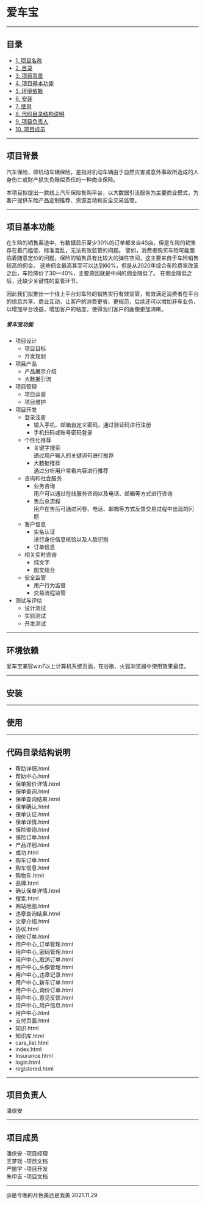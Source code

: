 # <span id="jump">爱车宝</span>

___

## <span id="jump2">目录</span>  
+ [1. 项目名称 ](#jump)
+ [2. 目录](#jump2) 
+ [3. 项目背景](#jump3)
+ [4. 项目基本功能](#jump4)
+ [5. 环境依赖](#jump5)
+ [6. 安装](#jump6)
+ [7. 使用](#jump7)
+ [8. 代码目录结构说明](#jump8)
+ [9. 项目负责人](#jump9)
+ [10. 项目成员](#jump10)

___

## <span id="jump3">项目背景</span>

汽车保险，即机动车辆保险，是指对机动车辆由于自然灾害或意外事故所造成的人身伤亡或财产损失负赔偿责任的一种商业保险。

本项目拟提出一款线上汽车保险售购平台，以大数据引流服务为主要商业模式，为客户提供车险产品定制推荐、资源互动和安全交易监管。

___

## <span id="jump4">项目基本功能</span>

在车险的销售渠道中，有数据显示至少30%的订单都来自4S店，但是车险的销售存在着门槛低、标准混乱，无法有效监管的问题。
譬如，消费者购买车险可能面临着随意定价的问题，保险的销售员有比较大的弹性空间，这主要来自于车险销售较高的佣金。
这些佣金最高甚至可以达到60%，但是从2020年综合车险费率改革之后，车险降价了30—40%，主要原因就是中间的佣金降低了。
在佣金降低之后，还缺少关键性的监管环节。

因此我们拟推出一个线上平台对车险的销售实行有效监管，有效满足消费者在平台的信息共享、商业互动，让客户的消费更省、更规范，后续还可以增加非车业务，以增加平台收益，增加客户的粘度，使得我们客户的画像更加清晰。

##### 爱车宝功能
- 项目设计
	- 项目目标
	- 开发规划
- 项目产品
	- 产品展示介绍
	- 大数据引流
- 项目管理
	- 项目运营
	- 项目维护
- 项目开发
	- 登录注册
		- 输入手机、邮箱自定义密码，通过验证码进行注册
		- 手机扫码或账号密码登录
	- 个性化推荐
		- 关键字搜索  
		通过用户输入的关键词句进行推荐
		- 大数据推荐  
		通过分析用户常看内容进行推荐
	- 咨询和社会服务
		- 业务咨询    
		用户可以通过在线服务咨询以及电话、邮箱等方式进行咨询
		- 售后总流程     
		用户在售后可通过问卷、电话、邮箱等方式反馈交易过程中出现的问题
	- 客户信息
		- 实名认证    
		进行身份信息核验以及人脸识别
		- 订单信息
	- 相关实时咨询
		- 纯文字
		- 图文结合
	- 安全监管
		- 用户行为监督
		- 交易流程监管
- 测试与评估
	- 设计测试
	- 实验测试
	- 开发测试
	
___

## <span id="jump5">环境依赖</span>

爱车宝兼容win7以上计算机系统页面，在谷歌、火狐浏览器中使用效果最佳。

___

## <span id="jump6">安装</span>

___
## <span id="jump7">使用</span>

___

## <span id="jump8">代码目录结构说明</span>

+ 帮助详细.html
+ 帮助中心.html
+ 保单报价详情.html
+ 保单查询.html
+ 保单查询结果.html
+ 保单确认.html
+ 保单认证.html
+ 保单详情.html
+ 保险查询.html
+ 保险订单.html
+ 产品详细.html
+ 成功.html
+ 购车订单.html
+ 购车信息.html
+ 购物车.html
+ 品牌.html
+ 确认保单详情.html
+ 搜索.html
+ 网站地图.html
+ 违章查询结果.html
+ 文章介绍.html
+ 协议.html
+ 询价订单.html
+ 用户中心_订单管理.html
+ 用户中心_密码管理.html
+ 用户中心_取消订单.html
+ 用户中心_头像管理.html
+ 用户中心_违章记录.html
+ 用户中心_新车订单.html
+ 用户中心_询价订单.html
+ 用户中心_意见反馈.html
+ 用户中心_用户信息.html
+ 用户中心.html
+ 支付页面.html
+ 知识.html
+ 知识库.html
+ cars_list.html
+ index.html
+ Insurance.html
+ login.html
+ registered.html

___

## <span id="jump9">项目负责人</span>

潘侠安
___

## <span id="jump10">项目成员</span>

潘侠安 -项目经理 <br>
王梦瑶 -项目文档 <br>
严振宇 -项目开发 <br>
朱申吉 -项目文档 <br>
___
@是今晚的月色美还是我美   2021.11.29
